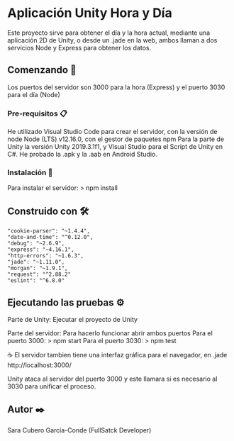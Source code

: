 # Aplicación Unity Hora y Día
Este proyecto sirve para obtener el día y la hora actual, mediante
una aplicación 2D de Unity, o desde un .jade en la web, ambos llaman 
a dos servicios Node y Express para obtener los datos.

## Comenzando 🚀
Los puertos del servidor son 3000 para la hora (Express)
y el puerto 3030 para el día (Node)

### Pre-requisitos 📋
He utilizado Visual Studio Code para crear el servidor, con la versión 
de node Node (LTS) v12.16.0, con el gestor de paquetes npm
Para la parte de Unity la versión  Unity 2019.3.1f1, y Visual Studio
para el Script de Unity en C#.
He probado la .apk y la .aab en Android Studio.

### Instalación 🔧
Para instalar el servidor:
	> npm install

## Construido con 🛠️
	"cookie-parser": "~1.4.4",
    "date-and-time": "^0.12.0",
    "debug": "~2.6.9",
    "express": "~4.16.1",
    "http-errors": "~1.6.3",
    "jade": "~1.11.0",
    "morgan": "~1.9.1",
    "request": "^2.88.2"
	"eslint": "^6.8.0"

## Ejecutando las pruebas ⚙️
Parte de Unity:
	Ejecutar el proyecto de Unity
		
Parte del servidor:
Para hacerlo funcionar abrir ambos puertos
Para el puerto 3000:
	> npm start
Para el puerto 3030:
	> npm test
	
☕ El servidor tambien tiene una interfaz gráfica para el navegador, 
en .jade  http://localhost:3000/

Unity ataca al servidor del puerto 3000 y este llamara si es necesario al 3030
para unificar el proceso.

## Autor ✒️
Sara Cubero García-Conde (FullSatck Developer)

